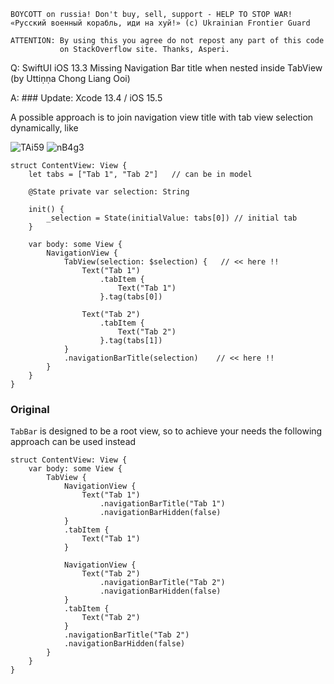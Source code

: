 ```
BOYCOTT on russia! Don't buy, sell, support - HELP TO STOP WAR!
«Русский военный корабль, иди на хуй!» (c) Ukrainian Frontier Guard

ATTENTION: By using this you agree do not repost any part of this code
           on StackOverflow site. Thanks, Asperi.
```

Q: SwiftUI iOS 13.3 Missing Navigation Bar title when nested inside TabView (by Uttiṇṇa Chong Liang Ooi)

A: ### Update: Xcode 13.4 / iOS 15.5

A possible approach is to join navigation view title with tab view selection dynamically, like

![TAi59](https://user-images.githubusercontent.com/62171579/171352850-01747fe3-3c2e-4421-a0c9-93db7cb39fe6.png)
![nB4g3](https://user-images.githubusercontent.com/62171579/171352868-6cbc54f6-bfbb-4212-a938-1a5ca365982b.png)


```
struct ContentView: View {
	let tabs = ["Tab 1", "Tab 2"]   // can be in model

	@State private var selection: String

	init() {
		_selection = State(initialValue: tabs[0]) // initial tab
	}

    var body: some View {
        NavigationView {
            TabView(selection: $selection) {   // << here !!
                Text("Tab 1")
                    .tabItem {
                        Text("Tab 1")
                    }.tag(tabs[0])

                Text("Tab 2")
                    .tabItem {
                        Text("Tab 2")
                    }.tag(tabs[1])
            }
			.navigationBarTitle(selection)    // << here !!
        }
    }
}
```

### Original 

`TabBar` is designed to be a root view, so to achieve your needs the following approach can be used instead

    struct ContentView: View {
        var body: some View {
            TabView {
                NavigationView {
                    Text("Tab 1")
                        .navigationBarTitle("Tab 1")
                        .navigationBarHidden(false)
                }
                .tabItem {
                    Text("Tab 1")
                }
    
                NavigationView {
                    Text("Tab 2")
                        .navigationBarTitle("Tab 2")
                        .navigationBarHidden(false)
                }
                .tabItem {
                    Text("Tab 2")
                }
                .navigationBarTitle("Tab 2")
                .navigationBarHidden(false)
            }
        }
    }
